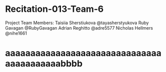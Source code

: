 # Recitation-013-Team-6
Project Team Members: 
Taisiia Sherstiukova @tayasherstyukova
Ruby Gavagan @RubyGavagan
Adrian Reghitto @adre5577
Nicholas Hellmers @nihe1661

# aaaaaaaaaaaaaaaaaaaaaaaaaaaaaaaaaaaaaaaaaabbbb
